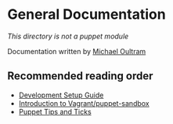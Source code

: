 # General Documentation

_This directory is not a puppet module_

Documentation written by [Michael Oultram](https://github.com/MichaelOultram)

## Recommended reading order

-   [Development Setup Guide](BASIC-SETUP.md)
-   [Introduction to Vagrant/puppet-sandbox](VAGRANT.md)
-   [Puppet Tips and Ticks](PUPPET.md)

